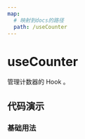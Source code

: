 ```yaml
---
map:
  # 映射到docs的路径
  path: /useCounter
---
```


# useCounter

管理计数器的 Hook 。

## 代码演示

### 基础用法

<demo src="./demo/demo.vue"
  language="vue"
  title="管理计数器"
  desc="">
</demo>
